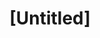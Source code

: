 ---
pid: RS283
title: "[Untitled]"
location_transcription: Rittenhouse/ Old City Square
zipcode: '19104'
outside_phl: 
neighborhood: University City,Belmont,Parkside,Powelton Village
age: 
age_range: 
instagram: 
image_file_name: RS_283.jpg
proposal_transcription: Love! Music
topic: Music,Love
topic_summary: 0, 0
type: Other No Form
keywords_other: 
credit: 
image_labels: a little heart
twitter: 
facebook: 
permalink: "/monuments/rs283/"
layout: item-page
---